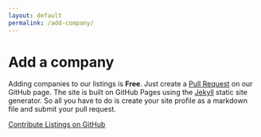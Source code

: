 ```yaml
---
layout: default
permalink: /add-company/
---
```


<h1>Add a company</h1>

Adding companies to our listings is **Free**. Just create a [Pull Request](htttp://github.com) on our GitHub page. The site is built on GitHub Pages using the [Jekyll](http://jekyllrb.com/) static site generator. So all you have to do is create your site profile as a markdown file and submit your pull request.

<a href="/" class="button">Contribute Listings on GitHub</a>